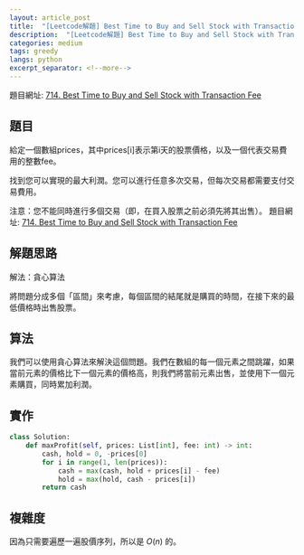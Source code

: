 ```yaml
---
layout: article_post
title:  "[Leetcode解題] Best Time to Buy and Sell Stock with Transaction Fee - greedy解"
description:  "[Leetcode解題] Best Time to Buy and Sell Stock with Transaction Fee - greedy解"
categories: medium
tags: greedy
langs: python
excerpt_separator: <!--more-->
---
```


<!--more-->

題目網址: [714. Best Time to Buy and Sell Stock with Transaction Fee](https://leetcode.com/problems/best-time-to-buy-and-sell-stock-with-transaction-fee/)

## 題目

給定一個數組prices，其中prices[i]表示第i天的股票價格，以及一個代表交易費用的整數fee。

找到您可以實現的最大利潤。您可以進行任意多次交易，但每次交易都需要支付交易費用。

注意：您不能同時進行多個交易（即，在買入股票之前必須先將其出售）。
題目網址: [714. Best Time to Buy and Sell Stock with Transaction Fee](https://leetcode.com/problems/best-time-to-buy-and-sell-stock-with-transaction-fee/)


## 解題思路
解法：貪心算法

將問題分成多個「區間」來考慮，每個區間的結尾就是購買的時間，在接下來的最低價格時出售股票。

## 算法
我們可以使用貪心算法來解決這個問題。我們在數組的每一個元素之間跳躍，如果當前元素的價格比下一個元素的價格高，則我們將當前元素出售，並使用下一個元素購買，同時累加利潤。

## 實作

```python
class Solution:
    def maxProfit(self, prices: List[int], fee: int) -> int:
        cash, hold = 0, -prices[0]
        for i in range(1, len(prices)):
            cash = max(cash, hold + prices[i] - fee)
            hold = max(hold, cash - prices[i])
        return cash
```


## 複雜度
因為只需要遍歷一遍股價序列，所以是 $O(n)$ 的。

